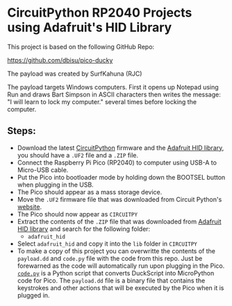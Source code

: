 # CircuitPython RP2040 Projects using Adafruit's HID Library

This project is based on the following GitHub Repo:

https://github.com/dbisu/pico-ducky

The payload was created by SurfKahuna (RJC)

The payload targets Windows computers. First it opens up Notepad using Run and draws Bart Simpson in ASCII characters then writes the message: "I will learn to lock my computer." several times before locking the computer.

## Steps:

  - Download the latest [CircuitPython](https://circuitpython.org/board/raspberry_pi_pico/) firmware and the [Adafruit HID library](https://github.com/adafruit/Adafruit_CircuitPython_HID/releases), you should have a `.UF2` file and a `.ZIP` file.
  - Connect the Raspberry Pi Pico (RP2040) to computer using USB-A to Micro-USB cable.
  - Put the Pico into bootloader mode by holding down the BOOTSEL button when plugging in the USB.
  - The Pico should appear as a mass storage device.
  - Move the `.UF2` firmware file that was downloaded from Circuit Python's [website](https://circuitpython.org/board/raspberry_pi_pico/).
  - The Pico should now appear as `CIRCUITPY`
  - Extract the contents of the `.ZIP` file that was downloaded from [Adafruit HID library](https://github.com/adafruit/Adafruit_CircuitPython_HID/releases) and  search for the following folder:
    - `adafruit_hid`
  - Select `adafruit_hid` and copy it into the `lib` folder in `CIRCUITPY`
  - To make a copy of this project you can overwritte the contents of the `payload.dd` and `code.py` file with the code from this repo. Just be forewarned as the code will automatically run upon plugging in the Pico. [`code.py`](https://github.com/dbisu/pico-ducky/blob/main/duckyinpython.py) is a Python script that converts DuckScript into MicroPython code for Pico. The `payload.dd` file is a binary file that contains the keystrokes and other actions that will be executed by the Pico when it is plugged in.
